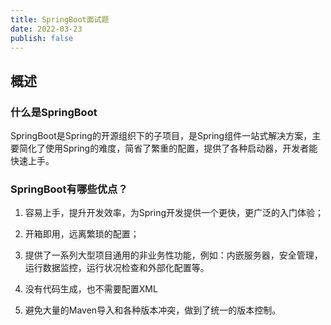 ```yaml
---
title: SpringBoot面试题
date: 2022-03-23
publish: false
---
```


## 概述

### 什么是SpringBoot

SpringBoot是Spring的开源组织下的子项目，是Spring组件一站式解决方案，主要简化了使用Spring的难度，简省了繁重的配置，提供了各种启动器，开发者能快速上手。

### SpringBoot有哪些优点？

1. 容易上手，提升开发效率，为Spring开发提供一个更快，更广泛的入门体验；

2. 开箱即用，远离繁琐的配置；

3. 提供了一系列大型项目通用的非业务性功能，例如：内嵌服务器，安全管理，运行数据监控，运行状况检查和外部化配置等。

4. 没有代码生成，也不需要配置XML

5. 避免大量的Maven导入和各种版本冲突，做到了统一的版本控制。
